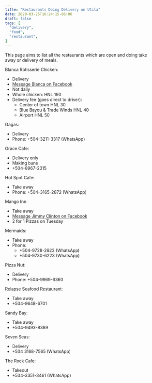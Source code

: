 ```yaml
---
title: "Restaurants Doing Delivery on Utila"
date: 2020-03-25T16:24:15-06:00
draft: false
tags: [
  "delivery",
  "food",
  "restaurant",
]
---
```


This page aims to list all the restaurants which are open and doing take away
or delivery of meals.

Blanca Rotisserie Chicken:
* Delivery
* [Message Blanca on Facebook](https://www.facebook.com/blanca.murphy)
* Not daily
* Whole chicken: HNL 190
* Delivery fee (goes direct to driver):
  * Center of town HNL 30
  * Blue Bayou & Trade Winds HNL 40
  * Airport HNL 50

Gagas:
* Delivery
* Phone: +504-3211-3317 (WhatsApp)

Grace Cafe:
* Delivery only
* Making buns
* +504-8967-2315

Hot Spot Cafe:
* Take away
* Phone: +504-3165-2872 (WhatsApp)

Mango Inn:
* Take away
* [Message Jimmy Clinton on Facebook](https://www.facebook.com/jimmy.clinton.35)
* 2 for 1 Pizzas on Tuesday

Mermaids:
* Take away
* Phone:
  * +504-9728-2623 (WhatsApp)
  * +504-9730-6223 (WhatsApp)

Pizza Nut:
* Delivery
* Phone: +504-9969-6360

Relapse Seafood Restaurant:
* Take away
* +504-9648-6701

Sandy Bay:
* Take away
* +504-9493-8389

Seven Seas:
* Delivery
* +504 3168-7565 (WhatsApp)

The Rock Cafe:
* Takeout
* +504-3351-3461 (WhatsApp)
